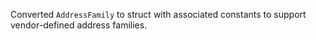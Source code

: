 Converted `AddressFamily` to struct with associated constants to support vendor-defined address families.
